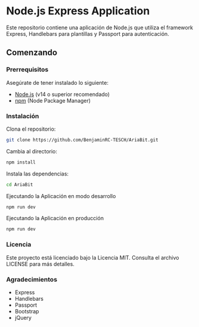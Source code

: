 # Node.js Express Application

Este repositorio contiene una aplicación de Node.js que utiliza el framework Express, Handlebars para plantillas y Passport para autenticación.

## Comenzando

### Prerrequisitos

Asegúrate de tener instalado lo siguiente:

- [Node.js](https://nodejs.org/) (v14 o superior recomendado)
- [npm](https://www.npmjs.com/) (Node Package Manager)

### Instalación

Clona el repositorio:

```bash
git clone https://github.com/BenjaminRC-TESCH/AriaBit.git
```

Cambia al directorio:
```bash
npm install
```

Instala las dependencias:
```bash
cd AriaBit
```

Ejecutando la Aplicación en modo desarrollo
```bash
npm run dev
```

Ejecutando la Aplicación en producción
```bash
npm run dev
```

### Licencia
Este proyecto está licenciado bajo la Licencia MIT. Consulta el archivo LICENSE para más detalles.

### Agradecimientos
- Express
- Handlebars
- Passport
- Bootstrap
- jQuery

